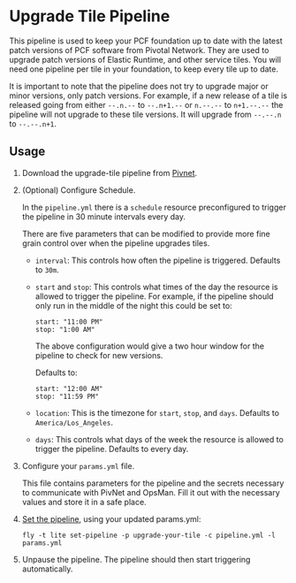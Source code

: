 # Upgrade Tile Pipeline

This pipeline is used to keep your PCF foundation up to date with the latest
patch versions of PCF software from Pivotal Network. They are used to upgrade
patch versions of Elastic Runtime, and other service tiles. You will need one
pipeline per tile in your foundation, to keep every tile up to date.

It is important to note that the pipeline does not try to upgrade major or
minor versions, only patch versions. For example, if a new release of a tile
is released going from either `--.n.--` to `--.n+1.--` or `n.--.--` to
`n+1.--.--` the pipeline will not upgrade to these tile versions. It will
upgrade from `--.--.n` to `--.--.n+1`.

## Usage

1. Download the upgrade-tile pipeline from [Pivnet](https://network.pivotal.io/products/pcf-automation).

2. (Optional) Configure Schedule.

   In the `pipeline.yml` there is a `schedule` resource preconfigured to trigger
   the pipeline in 30 minute intervals every day.

   There are five parameters that can be modified to provide more fine grain
   control over when the pipeline upgrades tiles.

   * `interval`: This controls how often the pipeline is triggered. Defaults to
   `30m`.

   * `start` and `stop`: This controls what times of the day the resource is
   allowed to trigger the pipeline. For example, if the pipeline should only
   run in the middle of the night this could be set to:

      ```
      start: "11:00 PM"
      stop: "1:00 AM"
      ```

      The above configuration would give a two hour window for the pipeline to
      check for new versions.

      Defaults to:

      ```
      start: "12:00 AM"
      stop: "11:59 PM"
      ```

   * `location`: This is the timezone for `start`, `stop`, and `days`. Defaults
   to `America/Los_Angeles`.

   * `days`: This controls what days of the week the resource is allowed to trigger
   the pipeline. Defaults to every day.

3. Configure your `params.yml` file.

   This file contains parameters for the pipeline and the secrets necessary to
   communicate with PivNet and OpsMan. Fill it out with the necessary values and
   store it in a safe place.

4. [Set the pipeline](http://concourse.ci/single-page.html#fly-set-pipeline), using your updated params.yml:

   ```
   fly -t lite set-pipeline -p upgrade-your-tile -c pipeline.yml -l params.yml
   ```

5. Unpause the pipeline. The pipeline should then start triggering automatically.
